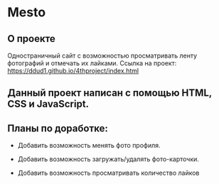 # Mesto
## О проекте

Одностраничный сайт с возможностью просматривать ленту фотографий и отмечать их лайками. Ссылка на проект: https://ddud1.github.io/4thproject/index.html

## Данный проект написан с помощью HTML, CSS и JavaScript.

## Планы по доработке:

-  Добавить возможность менять фото профиля.

- Добавить возможность загружать/удалять фото-карточки.

- Добавить возможность просматривать количество лайков
